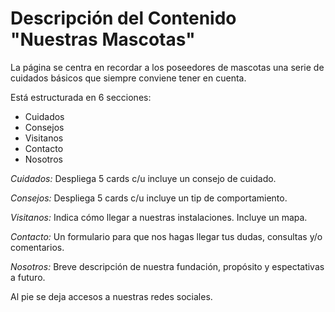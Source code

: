 # Descripción del Contenido "Nuestras Mascotas"

La página se centra en recordar a los poseedores de mascotas una serie de cuidados básicos que siempre conviene tener en cuenta.

Está estructurada en 6 secciones:

- Cuidados
- Consejos
- Visitanos
- Contacto
- Nosotros

_Cuidados:_ Despliega 5 cards c/u incluye un consejo de cuidado.

_Consejos:_ Despliega 5 cards c/u incluye un tip de comportamiento.

_Visitanos:_ Indica cómo llegar a nuestras instalaciones. Incluye un mapa.

_Contacto:_ Un formulario para que nos hagas llegar tus dudas, consultas y/o comentarios.

_Nosotros:_ Breve descripción de nuestra fundación, propósito y espectativas a futuro.

Al pie se deja accesos a nuestras redes sociales.
